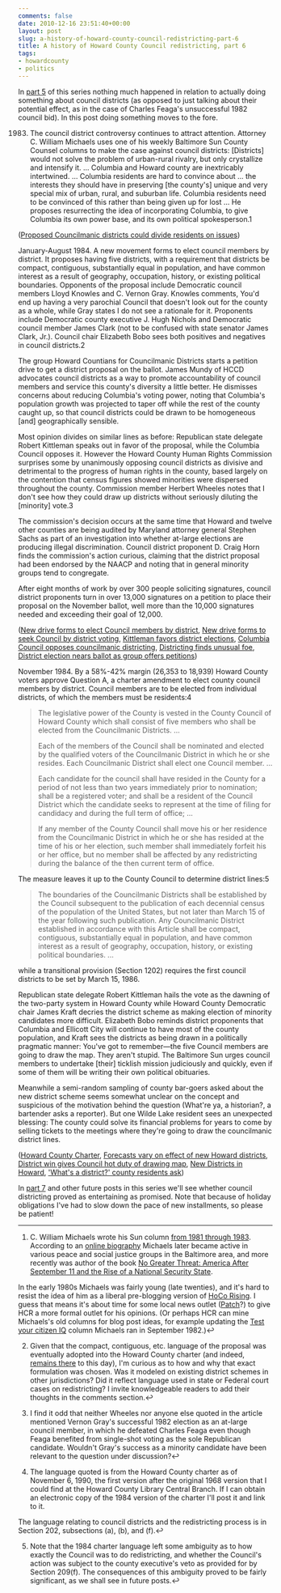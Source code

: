 ```yaml
---
comments: false
date: 2010-12-16 23:51:40+00:00
layout: post
slug: a-history-of-howard-county-council-redistricting-part-6
title: A history of Howard County Council redistricting, part 6
tags:
- howardcounty
- politics
---
```


In [part 5](/2010/12/15/a-history-of-howard-county-council-redistricting-part-5/) of this series nothing much happened in relation to actually doing something about council districts (as opposed to just talking about their potential effect, as in the case of Charles Feaga's unsuccessful 1982 council bid). In this post doing something moves to the fore.

1983. The council district controversy continues to attract attention. Attorney C. William Michaels uses one of his weekly Baltimore Sun County Counsel columns to make the case against council districts: [Districts] would not solve the problem of urban-rural rivalry, but only crystallize and intensify it. ... Columbia and Howard county are inextricably intertwined. ... Columbia residents are hard to convince about ... the interests they should have in preserving [the county's] unique and very special mix of urban, rural, and suburban life. Columbia residents need to be convinced of this rather than being given up for lost ... He proposes resurrecting the idea of incorporating Columbia, to give Columbia its own power base, and its own political spokesperson.1

([Proposed Councilmanic districts could divide residents on issues](http://pqasb.pqarchiver.com/baltsun/access/1789791842.html?FMT=ABS&FMTS=ABS:AI&type=historic&date=Nov+30%2C+1983&author=C+William+Michaels&pub=The+Sun+%281837-1985%29&desc=Proposed+Councilmanic+districts+could+divide+residents+on+issues))

January-August 1984. A new movement forms to elect council members by district. It proposes having five districts, with a requirement that districts be compact, contiguous, substantially equal in population, and have common interest as a result of geography, occupation, history, or existing political boundaries. Opponents of the proposal include Democratic council members Lloyd Knowles and C. Vernon Gray. Knowles comments, You'd end up having a very parochial Council that doesn't look out for the county as a whole, while Gray states I do not see a rationale for it. Proponents include Democratic county executive J. Hugh Nichols and Democratic council member James Clark (not to be confused with state senator James Clark, Jr.). Council chair Elizabeth Bobo sees both positives and negatives in council districts.2

The group Howard Countians for Councilmanic Districts starts a petition drive to get a district proposal on the ballot. James Mundy of HCCD advocates council districts as a way to promote accountability of council members and service this county's diversity a little better. He dismisses concerns about reducing Columbia's voting power, noting that Columbia's population growth was projected to taper off while the rest of the county caught up, so that council districts could be drawn to be homogeneous [and] geographically sensible.

Most opinion divides on similar lines as before: Republican state delegate Robert Kittleman speaks out in favor of the proposal, while the Columbia Council opposes it. However the Howard County Human Rights Commission surprises some by unanimously opposing council districts as divisive and detrimental to the progress of human rights in the county, based largely on the contention that census figures showed minorities were dispersed throughout the county. Commission member Herbert Wheeles notes that I don't see how they could draw up districts without seriously diluting the [minority] vote.3

The commission's decision occurs at the same time that Howard and twelve other counties are being audited by Maryland attorney general Stephen Sachs as part of an investigation into whether at-large elections are producing illegal discrimination. Council district proponent D. Craig Horn finds the commission's action curious, claiming that the district proposal had been endorsed by the NAACP and noting that in general minority groups tend to congregate.

After eight months of work by over 300 people soliciting signatures, council district proponents turn in over 13,000 signatures on a petition to place their proposal on the November ballot, well more than the 10,000 signatures needed and exceeding their goal of 12,000.

([New drive forms to elect Council members by district](http://pqasb.pqarchiver.com/baltsun/access/1864192122.html?FMT=ABS&FMTS=ABS:AI&type=historic&date=Jan+18%2C+1984&author=Elisabeth+Hoffman&pub=The+Sun+%281837-1985%29&desc=New+drive+forms+to+elect+Council+members+by+district), [New drive forms to seek Council by district voting](http://pqasb.pqarchiver.com/baltsun/access/1864584282.html?FMT=ABS&FMTS=ABS:AI&type=historic&date=May+23%2C+1984&author=Stuart+Low&pub=The+Sun+%281837-1985%29&desc=New+drive+forms+to+seek+Council+by+district+voting), [Kittleman favors district elections](http://pqasb.pqarchiver.com/baltsun/access/1862037492.html?FMT=ABS&FMTS=ABS:AI&type=historic&date=Oct+24%2C+1984&author=Robert+Kitt...man&pub=The+Sun+%281837-1985%29&desc=Kitt...eman+favors+district+elections), [Columbia Council opposes councilmanic districting](http://pqasb.pqarchiver.com/baltsun/access/1861989982.html?FMT=ABS&FMTS=ABS:AI&type=historic&date=Oct+10%2C+1984&author=Rick+Belz&pub=The+Sun+%281837-1985%29&desc=Columbia+Council+opposes+councilmanic+districting), [Districting finds unusual foe](http://pqasb.pqarchiver.com/baltsun/access/1861953032.html?FMT=ABS&FMTS=ABS:AI&type=historic&date=Sep+26%2C+1984&author=Steve+Kelly&pub=The+Sun+%281837-1985%29&desc=Districting+finds+unusual+foe), [District election nears ballot as group offers petitions](http://pqasb.pqarchiver.com/baltsun/access/1858984422.html?FMT=ABS&FMTS=ABS:AI&type=historic&date=Aug+22%2C+1984&author=&pub=The+Sun+%281837-1985%29&desc=District+election+nears+ballot+as+group+offers+petitions))

November 1984. By a 58%-42% margin (26,353 to 18,939) Howard County voters approve Question A, a charter amendment to elect county council members by district. Council members are to be elected from individual districts, of which the members must be residents:4


<blockquote>The legislative power of the County is vested in the County Council of Howard County which shall consist of five members who shall be elected from the Councilmanic Districts. ...

Each of the members of the Council shall be nominated and elected by the qualified voters of the Councilmanic District in which he or she resides. Each Councilmanic District shall elect one Council member. ...

Each candidate for the council shall have resided in the County for a period of not less than two years immediately prior to nomination; shall be a registered voter; and shall be a resident of the Council District which the candidate seeks to represent at the time of filing for candidacy and during the full term of office; ...

If any member of the County Council shall move his or her residence from the Councilmanic District in which he or she has resided at the time of his or her election, such member shall immediately forfeit his or her office, but no member shall be affected by any redistricting during the balance of the then current term of office.</blockquote>


The measure leaves it up to the County Council to determine district lines:5


<blockquote>The boundaries of the Councilmanic Districts shall be established by the Council subsequent to the publication of each decennial census of the population of the United States, but not later than March 15 of the year following such publication. Any Councilmanic District established in accordance with this Article shall be compact, contiguous, substantially equal in population, and have common interest as a result of geography, occupation, history, or existing political boundaries. ...</blockquote>


while a transitional provision (Section 1202) requires the first council districts to be set by March 15, 1986.

Republican state delegate Robert Kittleman hails the vote as the dawning of the two-party system in Howard County while Howard County Democratic chair  James Kraft decries the district scheme as making election of minority candidates more difficult. Elizabeth Bobo reminds district proponents that Columbia and Ellicott City will continue to have most of the county population, and Kraft sees the districts as being drawn in a politically pragmatic manner: You've got to remember—the five Council members are going to draw the map. They aren't stupid. The Baltimore Sun urges council members to undertake [their] ticklish mission judiciously and quickly, even if some of them will be writing their own political obituaries.

Meanwhile a semi-random sampling of county bar-goers asked about the new district scheme seems somewhat unclear on the concept and suspicious of the motivation behind the question (What're ya, a historian?, a bartender asks a reporter). But one Wilde Lake resident sees an unexpected blessing: The county could solve its financial problems for years to come by selling tickets to the meetings where they're going to draw the councilmanic district lines.

([Howard County Charter](http://pqasb.pqarchiver.com/baltsun/access/1862066532.html?FMT=ABS&FMTS=ABS:AI&type=historic&date=Nov+1%2C+1984&author=&pub=The+Sun+%281837-1985%29&desc=Howard+county+charter), [Forecasts vary on effect of new Howard districts](http://pqasb.pqarchiver.com/baltsun/access/1862076052.html?FMT=ABS&FMTS=ABS:AI&type=historic&date=Nov+8%2C+1984&author=Phillip+Davis&pub=The+Sun+%281837-1985%29&desc=Forecasts+vary+on+effect+of+new+Howard+districts), [District win gives Council hot duty of drawing map](http://pqasb.pqarchiver.com/baltsun/access/1862100482.html?FMT=ABS&FMTS=ABS:AI&type=historic&date=Nov+14%2C+1984&author=William+F+Zorzi+Jr&pub=The+Sun+%281837-1985%29&desc=District+win+gives+Council+hot+duty+of+drawing+map), [New Districts in Howard](http://pqasb.pqarchiver.com/baltsun/access/1862134302.html?FMT=ABS&FMTS=ABS:AI&type=historic&date=Nov+24%2C+1984&author=&pub=The+Sun+%281837-1985%29&desc=New+Districts+in+Howard), ['What's a district?' county residents ask](http://pqasb.pqarchiver.com/baltsun/access/1862100492.html?FMT=ABS&FMTS=ABS:AI&type=historic&date=Nov+14%2C+1984&author=William+F+Zorzi+Jr&pub=The+Sun+%281837-1985%29&desc=%27What%27s+a+district%3F%27+county+residents+ask))

In [part 7](/2010/12/24/a-history-of-howard-county-council-redistricting-part-7/) and other future posts in this series we'll see whether council districting proved as entertaining as promised. Note that because of holiday obligations I've had to slow down the pace of new installments, so please be patient!



* * *



1. C. William Michaels wrote his Sun column [from 1981 through 1983](http://pqasb.pqarchiver.com/baltsun/results.html?st=advanced&QryTxt=&type=historic&sortby=CHRON&datetype=0&frommonth=09&fromday=16&fromyear=1990&tomonth=12&today=11&toyear=2010&By=C.+William+Michaels&Title=&restrict=articles). According to an [online biography](http://www.libertycoalition.net/free-space-no-greater-threat-author-chuck-michaels-kevin-rollins) Michaels later became active in various peace and social justice groups in the Baltimore area, and more recently was author of the book [No Greater Threat: America After September 11 and the Rise of a National Security State](http://www.algora.com/110/book/details.html).

In the early 1980s Michaels was fairly young (late twenties), and it's hard to resist the idea of him as a liberal pre-blogging version of [HoCo Rising](http://www.hocorising.com/). I guess that means it's about time for some local news outlet ([Patch](http://columbia.patch.com/)?) to give HCR a more formal outlet for his opinions. (Or perhaps HCR can mine Michaels's old columns for blog post ideas, for example updating the [Test your citizen IQ](http://pqasb.pqarchiver.com/baltsun/access/1787239472.html?FMT=ABS&FMTS=ABS:AI&type=historic&date=Sep+8%2C+1982&author=C+William+Michaels&pub=The+Sun+%281837-1985%29&desc=Test+your+citizen+IQ+with+First+Annual+Counsel+Quiz) column Michaels ran in September 1982.)↩

2. Given that the compact, contiguous, etc. language of the proposal was eventually adopted into the Howard County charter (and indeed, [remains there](http://library6.municode.com/default-test/DocView/14680/1/4/6) to this day), I'm curious as to how and why that exact formulation was chosen. Was it modeled on existing district schemes in other jurisdictions? Did it reflect language used in state or Federal court cases on redistricting? I invite knowledgeable readers to add their thoughts in the comments section.↩

3. I find it odd that neither Wheeles nor anyone else quoted in the article mentioned Vernon Gray's successful 1982 election as an at-large council member, in which he defeated Charles Feaga even though Feaga benefited from single-shot voting as the sole Republican candidate. Wouldn't Gray's success as a minority candidate have been relevant to the question under discussion?↩

4. The language quoted is from the Howard County charter as of November 6, 1990, the first version after the original 1968 version that I could find at the Howard County Library Central Branch. If I can obtain an electronic copy of the 1984 version of the charter I'll post it and link to it.

The language relating to council districts and the redistricting process is in Section 202, subsections (a), (b), and (f).↩

5. Note that the 1984 charter language left some ambiguity as to how exactly the Council was to do redistricting, and whether the Council's action was subject to the county executive's veto as provided for by Section 209(f). The consequences of this ambiguity proved to be fairly significant, as we shall see in future posts.↩

